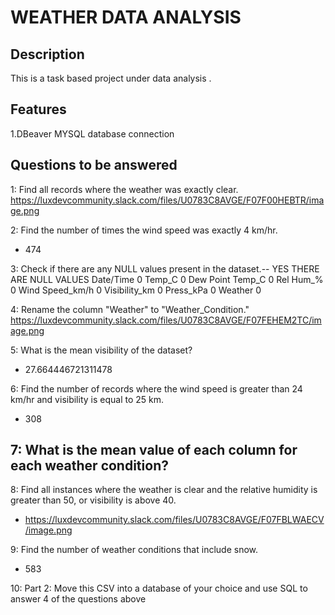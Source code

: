 # WEATHER DATA ANALYSIS


## Description 
This is a task based project under data analysis .


## Features 
1.DBeaver MYSQL database connection

## Questions to be answered
1: Find all records where the weather was exactly clear.
https://luxdevcommunity.slack.com/files/U0783C8AVGE/F07F00HEBTR/image.png

2: Find the number of times the wind speed was exactly 4 km/hr.
- 474

3: Check if there are any NULL values present in the dataset.-- YES THERE ARE NULL VALUES
Date/Time           0
Temp_C              0
Dew Point Temp_C    0
Rel Hum_%           0
Wind Speed_km/h     0
Visibility_km       0
Press_kPa           0
Weather             0



4: Rename the column "Weather" to "Weather_Condition."
https://luxdevcommunity.slack.com/files/U0783C8AVGE/F07FEHEM2TC/image.png

5: What is the mean visibility of the dataset?
- 27.664446721311478

6: Find the number of records where the wind speed is greater than 24 km/hr and visibility is equal to 25 km.
- 308

7: What is the mean value of each column for each weather condition?
-

8: Find all instances where the weather is clear and the relative humidity is greater than 50, or visibility is above 40.
- https://luxdevcommunity.slack.com/files/U0783C8AVGE/F07FBLWAECV/image.png

9: Find the number of weather conditions that include snow.
- 583

10: Part 2: Move this CSV into a database of your choice and use SQL to answer 4 of the questions above



